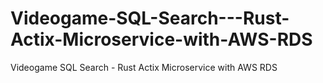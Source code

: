 # Videogame-SQL-Search---Rust-Actix-Microservice-with-AWS-RDS
Videogame SQL Search - Rust Actix Microservice with AWS RDS
